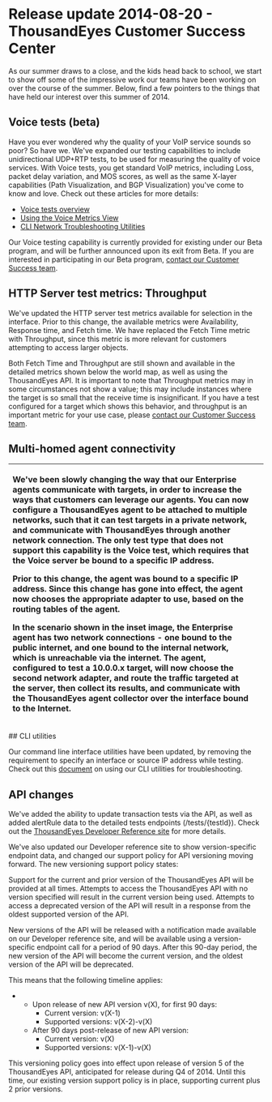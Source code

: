 # Release update 2014-08-20 - ThousandEyes Customer Success Center

As our summer draws to a close, and the kids head back to school, we start to show off some of the impressive work our teams have been working on over the course of the summer. Below, find a few pointers to the things that have held our interest over this summer of 2014.

## Voice tests \(beta\)

Have you ever wondered why the quality of your VoIP service sounds so poor?  So have we.  We've expanded our testing capabilities to include unidirectional UDP+RTP tests, to be used for measuring the quality of voice services.  With Voice tests, you get standard VoIP metrics, including Loss, packet delay variation, and MOS scores, as well as the same X-layer capabilities \(Path Visualization, and BGP Visualization\) you've come to know and love.  Check out these articles for more details:

* [Voice tests overview](https://success.thousandeyes.com/ViewArticle?articleIdParam=kA0E0000000CmmlKAC)
* [Using the Voice Metrics View](https://success.thousandeyes.com/ViewArticle?articleIdParam=kA0E0000000CmmkKAC)
* [CLI Network Troubleshooting Utilities](https://success.thousandeyes.com/ViewArticle?articleIdParam=kA0E0000000CmoAKAS)

Our Voice testing capability is currently provided for existing under our Beta program, and will be further announced upon its exit from Beta. If you are interested in participating in our Beta program, [contact our Customer Success team](mailto:support@thousandeyes.com?subject=Voice%20Beta%20Request).

## HTTP Server test metrics: Throughput

We've updated the HTTP server test metrics available for selection in the interface. Prior to this change, the available metrics were Availability, Response time, and Fetch time. We have replaced the Fetch Time metric with Throughput, since this metric is more relevant for customers attempting to access larger objects.

Both Fetch Time and Throughput are still shown and available in the detailed metrics shown below the world map, as well as using the ThousandEyes API. It is important to note that Throughput metrics may in some circumstances not show a value; this may include instances where the target is so small that the receive time is insignificant. If you have a test configured for a target which shows this behavior, and throughput is an important metric for your use case, please [contact our Customer Success team](mailto:support@thousandeyes.com?subject=missing%20Throughput%20metric).

## Multi-homed agent connectivity

<table>
  <thead>
    <tr>
      <th style="text-align:left">
        <p>We&apos;ve been slowly changing the way that our Enterprise agents communicate
          with targets, in order to increase the ways that customers can leverage
          our agents. You can now configure a ThousandEyes agent to be attached to
          multiple networks, such that it can test targets in a private network,
          and communicate with ThousandEyes through another network connection. The
          only test type that does not support this capability is the Voice test,
          which requires that the Voice server be bound to a specific IP address.</p>
        <p>Prior to this change, the agent was bound to a specific IP address. Since
          this change has gone into effect, the agent now chooses the appropriate
          adapter to use, based on the routing tables of the agent.</p>
        <p>In the scenario shown in the inset image, the Enterprise agent has two
          network connections - one bound to the public internet, and one bound to
          the internal network, which is unreachable via the internet. The agent,
          configured to test a 10.0.0.x target, will now choose the second network
          adapter, and route the traffic targeted at the server, then collect its
          results, and communicate with the ThousandEyes agent collector over the
          interface bound to the Internet.</p>
      </th>
      <th style="text-align:left"></th>
    </tr>
  </thead>
  <tbody></tbody>
</table>## CLI utilities

Our command line interface utilities have been updated, by removing the requirement to specify an interface or source IP address while testing. Check out this [document](https://success.thousandeyes.com/ViewArticle?articleIdParam=kA0E0000000CmoAKAS) on using our CLI utilities for troubleshooting.

## API changes

We've added the ability to update transaction tests via the API, as well as added alertRule data to the detailed tests endpoints \(/tests/{testId}\).  Check out the [ThousandEyes Developer Reference site](http://developer.thousandeyes.com/) for more details.

We've also updated our Developer reference site to show version-specific endpoint data, and changed our support policy for API versioning moving forward. The new versioning support policy states:

Support for the current and prior version of the ThousandEyes API will be provided at all times. Attempts to access the ThousandEyes API with no version specified will result in the current version being used. Attempts to access a deprecated version of the API will result in a response from the oldest supported version of the API.

New versions of the API will be released with a notification made available on our Developer reference site, and will be available using a version-specific endpoint call for a period of 90 days. After this 90-day period, the new version of the API will become the current version, and the oldest version of the API will be deprecated.

This means that the following timeline applies:

* * Upon release of new API version v\(X\), for first 90 days:
    * Current version: v\(X-1\)
    * Supported versions: v\(X-2\)-v\(X\)
  * After 90 days post-release of new API version:
    * Current version: v\(X\)
    * Supported versions: v\(X-1\)-v\(X\)

This versioning policy goes into effect upon release of version 5 of the ThousandEyes API, anticipated for release during Q4 of 2014.  Until this time, our existing version support policy is in place, supporting current plus 2 prior versions.


